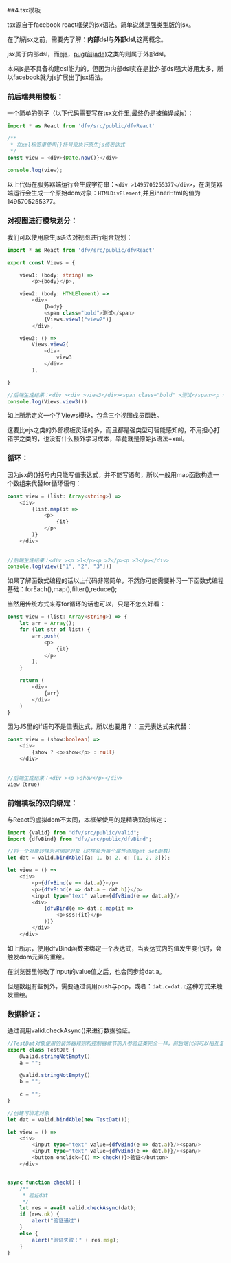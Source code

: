 ##4.tsx模板

tsx源自于facebook react框架的jsx语法。简单说就是强类型版的jsx。

在了解jsx之前，需要先了解：**内部dsl**与**外部dsl**,这两概念。

jsx属于内部dsl，而[ejs](https://github.com/tj/ejs)，[pug(前jade)](https://github.com/pugjs/pug)之类的则属于外部dsl。

本来js是不具备构建dsl能力的，但因为内部dsl实在是比外部dsl强大好用太多，所以facebook就为js扩展出了jsx语法。

### 前后端共用模板：

一个简单的例子（以下代码需要写在tsx文件里,最终仍是被编译成js）：

```typescript
import * as React from 'dfv/src/public/dfvReact'

/**
 * 在xml标签里使用{}括号来执行原生js值表达式
 */
const view = <div>{Date.now()}</div>

console.log(view);
```

以上代码在服务器端运行会生成字符串：`<div >1495705255377</div>`，在浏览器端运行会生成一个原始dom对象：`HTMLDivElement`,并且innerHtml的值为1495705255377。

### 对视图进行模块划分：

我们可以使用原生js语法对视图进行组合规划：

```typescript
import * as React from 'dfv/src/public/dfvReact'

export const Views = {

    view1: (body: string) =>
        <p>{body}</p>,

    view2: (body: HTMLElement) =>
        <div>
            {body}
            <span class="bold">测试</span>
            {Views.view1("view2")}
        </div>,

    view3: () =>
        Views.view2(
            <div>
                view3
            </div>
        ),

}

//后端生成结果：<div ><div >view3</div><span class="bold" >测试</span><p >view2</p></div>
console.log(Views.view3())
```

如上所示定义一个了Views模块，包含三个视图成员函数。

这要比ejs之类的外部模板灵活的多，而且都是强类型可智能感知的，不用担心打错字之类的，也没有什么额外学习成本，毕竟就是原始js语法+xml。

### 循环：

因为jsx的{}括号内只能写值表达式，并不能写语句，所以一般用map函数构造一个数组来代替for循环语句：

```typescript
const view = (list: Array<string>) =>
    <div>
        {list.map(it =>
            <p>
                {it}
            </p>
        )}
    </div>
    
    
//后端生成结果：<div ><p >1</p><p >2</p><p >3</p></div>
console.log(view(["1", "2", "3"]))
```

如果了解函数式编程的话以上代码非常简单，不然你可能需要补习一下函数式编程基础：forEach(),map(),filter(),reduce();

当然用传统方式来写for循环的话也可以，只是不怎么好看：

```typescript
const view = (list: Array<string>) => {
    let arr = Array();
    for (let str of list) {
        arr.push(
            <p>
                {it}
            </p>
        );
    }

    return (
        <div>
            {arr}
        </div>
    )
}
```

因为JS里的if语句不是值表达式，所以也要用？：三元表达式来代替：

```typescript
const view = (show:boolean) =>
    <div>
        {show ? <p>show</p> : null}
    </div>
    
    
//后端生成结果：<div ><p >show</p></div>
view（true)
```

### 前端模板的双向绑定：

与React的虚拟dom不太同，本框架使用的是精确双向绑定：

```typescript
import {valid} from "dfv/src/public/valid";
import {dfvBind} from "dfv/src/public/dfvBind";

//将一个对象转换为可绑定对象（这样会为每个属性添加get set函数）
let dat = valid.bindAble({a: 1, b: 2, c: [1, 2, 3]});

let view = () =>
    <div>
        <p>{dfvBind(e => dat.a)}</p>
        <p>{dfvBind(e => dat.a + dat.b)}</p>
 		<input type="text" value={dfvBind(e => dat.a)}/>
        <div>
            {dfvBind(e => dat.c.map(it =>
                <p>sss:{it}</p>
            ))}
        </div>
    </div>
```

如上所示，使用dfvBind函数来绑定一个表达式，当表达式内的值发生变化时，会触发dom元素的重绘。

在浏览器里修改了input的value值之后，也会同步给dat.a。

但是数组有些例外，需要通过调用push与pop，或者：`dat.c=dat.c`这种方式来触发重绘。

### 数据验证：

通过调用valid.checkAsync()来进行数据验证。

```typescript
//TestDat对象使用的装饰器规则和控制器章节的入参验证类完全一样，前后端代码可以相互复用。
export class TestDat {
    @valid.stringNotEmpty()
    a = "";

    @valid.stringNotEmpty()
    b = "";
     
    c = "";
}

//创建可绑定对象
let dat = valid.bindAble(new TestDat());

let view = () =>
    <div>
        <input type="text" value={dfvBind(e => dat.a)}/><span/>
        <input type="text" value={dfvBind(e => dat.b)}/><span/>
        <button onclick={() => check()}>验证</button>
    </div>


async function check() {
    /**
     * 验证dat
     */
    let res = await valid.checkAsync(dat);
    if (res.ok) {
        alert("验证通过")
    }
    else {
        alert("验证失败：" + res.msg);
    }
}
```

